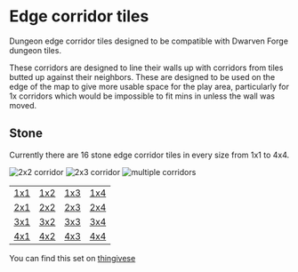 Edge corridor tiles
===================

Dungeon edge corridor tiles designed to be compatible with Dwarven Forge dungeon tiles.

These corridors are designed to line their walls up with corridors from tiles butted up against their neighbors.  These are designed to be used on the edge of the map to give more usable space for the play area, particularly for 1x corridors which would be impossible to fit mins in unless the wall was moved.

Stone
-----

Currently there are 16 stone edge corridor tiles in every size from 1x1 to 4x4.

![2x2 corridor](IMG_5848.JPG)
![2x3 corridor](IMG_5849.JPG)
![multiple corridors](IMG_5850.JPG)

<table>
<tr><td><a href="edge_corridor_1x1.stl">1x1</a></td><td><a href="edge_corridor_1x2.stl">1x2</a></td><td><a href="edge_corridor_1x3.stl">1x3</a></td><td><a href="edge_corridor_1x4.stl">1x4</a></td></tr>
<tr><td><a href="edge_corridor_2x1.stl">2x1</a></td><td><a href="edge_corridor_2x2.stl">2x2</a></td><td><a href="edge_corridor_2x3.stl">2x3</a></td><td><a href="edge_corridor_2x4.stl">2x4</a></td></tr>
<tr><td><a href="edge_corridor_3x1.stl">3x1</a></td><td><a href="edge_corridor_3x2.stl">3x2</a></td><td><a href="edge_corridor_3x3.stl">3x3</a></td><td><a href="edge_corridor_3x4.stl">3x4</a></td></tr>
<tr><td><a href="edge_corridor_4x1.stl">4x1</a></td><td><a href="edge_corridor_4x2.stl">4x2</a></td><td><a href="edge_corridor_4x3.stl">4x3</a></td><td><a href="edge_corridor_4x4.stl">4x4</a></td></tr>
</table>

You can find this set on [thingivese](http://www.thingiverse.com/thing:178621)

